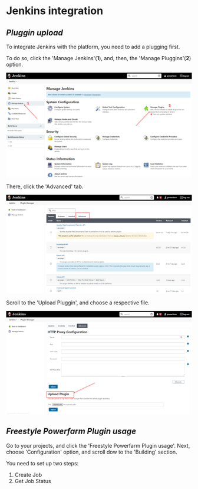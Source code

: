 # Jenkins integration



## ***Pluggin upload***

To integrate Jenkins with the platform, you need to add a plugging first.

To do so, click the 'Manage Jenkins'(**1**), and, then, the 'Manage Pluggins'(**2**) option.

![plug](https://github.com/mirpl/mvp-ta-knowledge-base/blob/master/assets/imeges8/image3.png?raw=true)


There, click the 'Advanced' tab.

![adv](https://github.com/mirpl/mvp-ta-knowledge-base/blob/master/assets/imeges8/image2.png?raw=true)

Scroll to the 'Upload Pluggin', and choose a respective file.

![apl](https://github.com/mirpl/mvp-ta-knowledge-base/blob/master/assets/imeges8/image1.png?raw=true)

## ***Freestyle Powerfarm Plugin usage***

Go to your projects, and click the 'Freestyle Powerfarm Plugin usage'. Next, choose 'Configuration' option, and scroll dow to the 'Building' section. 

You need to set up two steps:

1. Create Job
2. Get Job Status